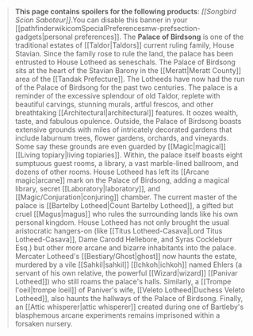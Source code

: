 > **This page contains spoilers for the following products**: *[[Songbird Scion Saboteur]]*.You can disable this banner in your [[pathfinderwikicomSpecialPreferencesmw-prefsection-gadgets|personal preferences]].
> The **Palace of Birdsong** is one of the traditional estates of [[Taldor|Taldors]] current ruling family, House Stavian. Since the family rose to rule the land, the palace has been entrusted to House Lotheed as seneschals. The Palace of Birdsong sits at the heart of the Stavian Barony in the [[Meratt|Meratt County]] area of the [[Tandak Prefecture]]. The Lotheeds have now had the run of the Palace of Birdsong for the past two centuries. The palace is a reminder of the excessive splendour of old Taldor, replete with beautiful carvings, stunning murals, artful frescos, and other breathtaking [[Architectural|architectural]] features. It oozes wealth, taste, and fabulous opulence.
> Outside, the Palace of Birdsong boasts extensive grounds with miles of intricately decorated gardens that include laburnum trees, flower gardens, orchards, and vineyards. Some say these grounds are even guarded by [[Magic|magical]] [[Living topiary|living topiaries]]. Within, the palace itself boasts eight sumptuous guest rooms, a library, a vast marble-lined ballroom, and dozens of other rooms.
> House Lotheed has left its [[Arcane magic|arcane]] mark on the Palace of Birdsong, adding a magical library, secret [[Laboratory|laboratory]], and [[Magic/Conjuration|conjuring]] chamber. The current master of the palace is [[Bartelby Lotheed|Count Bartelby Lotheed]], a gifted but cruel [[Magus|magus]] who rules the surrounding lands like his own personal kingdom. House Lotheed has not only brought the usual aristocratic hangers-on (like [[Titus Lotheed-Casava|Lord Titus Lotheed-Casava]], Dame Carodd Hellebore, and Syras Cockleburr Esq.) but other more arcane and bizarre inhabitants into the palace. Mercater Lotheed's [[Bestiary/Ghost|ghost]] now haunts the estate, murdered by a vile [[Sahkil|sahkil]] [[Ichkoh|ichkoh]] named Ehlers (a servant of his own relative, the powerful [[Wizard|wizard]] [[Panivar Lotheed]]) who still roams the palace's halls. Similarly, a [[Trompe l'oeil|trompe loeil]] of Paniver's wife, [[Veleto Lotheed|Duchess Veleto Lotheed]], also haunts the hallways of the Palace of Birdsong. Finally, an [[Attic whisperer|attic whisperer]] created during one of Bartleby's blasphemous arcane experiments remains imprisoned within a forsaken nursery.









